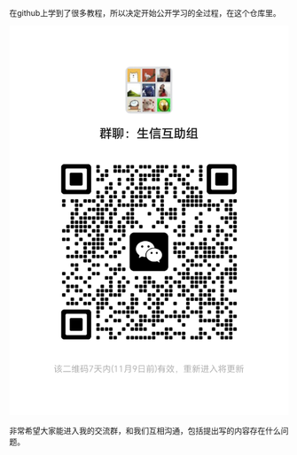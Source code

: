 在github上学到了很多教程，所以决定开始公开学习的全过程，在这个仓库里。


![交流群](https://github.com/Soft283/bioinformatic_learning-progress/blob/Seurat-tutorial/Images/wechatQR.png)

非常希望大家能进入我的交流群，和我们互相沟通，包括提出写的内容存在什么问题。
                                          
